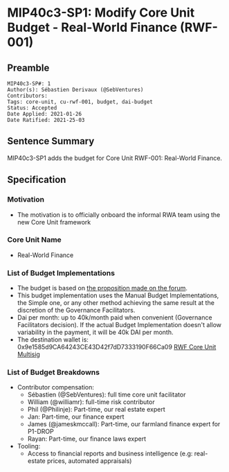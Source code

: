 # MIP40c3-SP1: Modify Core Unit Budget - Real-World Finance (RWF-001)

## Preamble

```
MIP40c3-SP#: 1
Author(s): Sébastien Derivaux (@SebVentures)
Contributors:
Tags: core-unit, cu-rwf-001, budget, dai-budget
Status: Accepted
Date Applied: 2021-01-26
Date Ratified: 2021-25-03
```

## Sentence Summary

MIP40c3-SP1 adds the budget for Core Unit RWF-001: Real-World Finance.

## Specification

### Motivation

* The motivation is to officially onboard the informal RWA team using the new Core Unit framework

### Core Unit Name

* Real-World Finance

### List of Budget Implementations

* The budget is based on [the proposition made on the forum](https://forum.makerdao.com/t/team-funding-experiment-rwa-objectives-and-cost-structure/5954).
* This budget implementation uses the Manual Budget Implementations, the Simple one, or any other method achieving the same result at the discretion of the Governance Facilitators.
* Dai per month: up to 40k/month paid when convenient (Governance Facilitators decision). If the actual Budget Implementation doesn't allow variability in the payment, it will be 40k DAI per month.
* The destination wallet is: 0x9e1585d9CA64243CE43D42f7dD7333190F66Ca09 [RWF Core Unit Multisig](https://forum.makerdao.com/t/mip40c1-adding-rwf-core-unit-multisig/7476)

### List of Budget Breakdowns

* Contributor compensation:
  * Sébastien (@SebVentures): full time core unit facilitator
  * William (@williamr): full-time risk contributor
  * Phil (@Philinje): Part-time, our real estate expert
  * Jan: Part-time, our finance expert
  * James (@jameskmccall): Part-time, our farmland finance expert for P1-DROP
  * Rayan: Part-time, our finance laws expert
* Tooling:
  * Access to financial reports and business intelligence (e.g: real-estate prices, automated appraisals)
